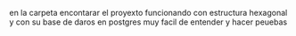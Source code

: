 en la carpeta encontarar el proyexto funcionando con estructura hexagonal y con su base de daros en postgres muy facil de entender y hacer peuebas
